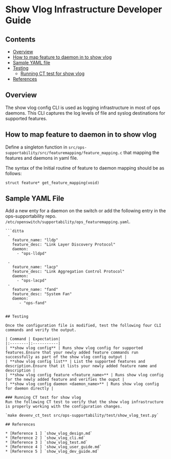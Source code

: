 # Show Vlog Infrastructure Developer Guide

## Contents

- [Overview](#overview)
- [How to map feature to daemon in to show vlog ](#how-to-map-feature-to-daemon-in-to-show-vlog)
- [Sample YAML file](#sample-yaml-file)
- [Testing](#testing)
	- [Running CT test for show vlog](#running-ct-test-for-show-vlog)
- [References](#references)


## Overview
The show vlog config CLI is used as logging infrastructure in most of ops daemons.
This CLI captures the log levels of file and syslog destinations for supported
features.

## How to map feature to daemon in to show vlog
Define a singleton function in `src/ops-supportability/src/featuremapping/feature_mapping.c`
that mapping the features and daemons in yaml file.

The syntax of the Initial routine of feature to daemon mapping should be as follows:
```
struct feature* get_feature_mapping(void)
```

## Sample YAML File
Add a new enty for a daemon on the switch or add the following entry in the ops-supportability repo.
`/etc/openswitch/supportability/ops_featuremapping.yaml`.

	```ditta
     -
       feature_name: "lldp"
       feature_desc: "Link Layer Discovery Protocol"
       daemon:
         - "ops-lldpd"

     -
       feature_name: "lacp"
       feature_desc: "Link Aggregation Control Protocol"
       daemon:
         - "ops-lacpd"
     -
       feature_name: "fand"
       feature_desc: "System Fan"
       daemon:
          - "ops-fand"
```

## Testing

Once the configuration file is modified, test the following four CLI commands and verify the output.

| Command | Expectation|
|:--------|:-----------|
| **show vlog config** | Runs show vlog config for supported features.Ensure that your newly added feature commands run successfully as part of the show vlog config output |
| **show vlog config list** | List the supported features and description.Ensure that it lists your newly added feature name and description |
| **show vlog config feature <feature_name>** | Runs show vlog config for the newly added feature and verifies the ouput |
| **show vlog config daemon <daemon_name>** | Runs show vlog config for daemon directly |

### Running CT test for show vlog
Run the following CT test to verify that the show vlog infrastructure is properly working with the configuration changes.

`make devenv_ct_test src/ops-supportability/test/show_vlog_test.py`

## References

* [Reference 1 ] `show_vlog_design.md`
* [Reference 2 ] `show_vlog_cli.md`
* [Reference 3 ] `show_vlog_test.md`
* [Reference 4 ] `show_vlog_user_guide.md`
* [Reference 5 ] `show_vlog_dev_guide.md`
